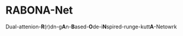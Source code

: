 # RABONA-Net
Dual-attenion-**R**(r)dn-g**A**n-**B**ased-**O**de-i**N**spired-runge-kutt**A**-Netowrk
